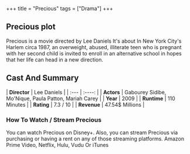 +++
title = "Precious"
tags = ["Drama"]
+++
## Precious plot
Precious is a movie directed by Lee Daniels It's about In New York City's Harlem circa 1987, an overweight, abused, illiterate teen who is pregnant with her second child is invited to enroll in an alternative school in hopes that her life can head in a new direction.
## Cast And Summary
| **Director**      | Lee Daniels |
    | :---        |    :----:   |
    |  **Actors** | Gabourey Sidibe, Mo'Nique, Paula Patton, Mariah Carey |
    | **Year**   | 2009    |
    |  **Runtime** | 110 Minutes |
    |  **Rating** | 7.3 / 10 | 
    |  **Revenue** | 47.54$ Millions |
### How To Watch / Stream Precious
You can watch Precious on Disney+.
Also, you can stream Precious via purchasing or having a rent on any of those streaming platforms.
Amazon Prime Video, Netflix, Hulu, Vudu Or iTunes